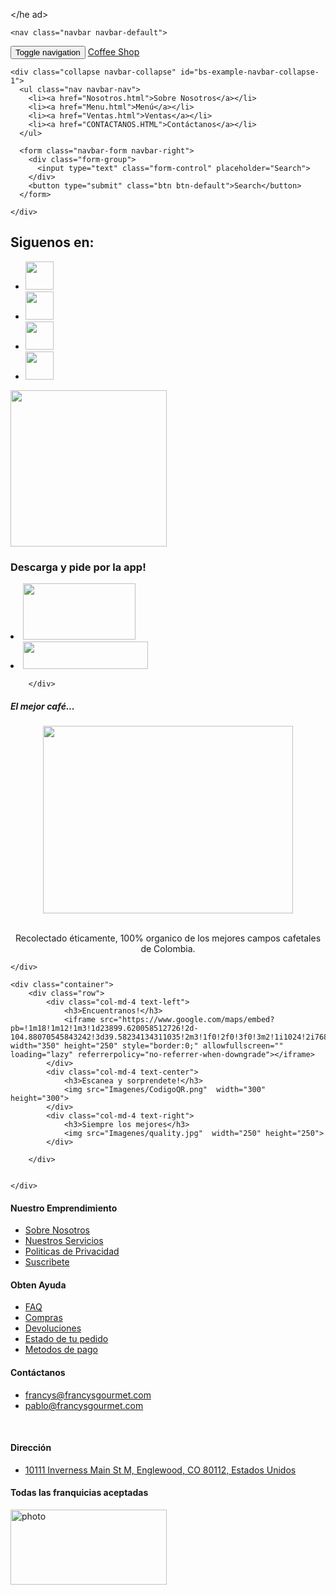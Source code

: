 <!DOCTYPE html>
<html lang="es">
<head>
		<meta charset="utf-8">
		<meta name="viewport" content="width=device-width, initial-scale=1">
		<meta http-equiv="X-UA-Compatible" content="IE=edge">
		<title>ACA</title>
		<link rel="stylesheet" href="css/bootstrap.min.css">
		<link rel="stylesheet" href="css/style.css">

</he ad>

<body>

	<nav class="navbar navbar-default">
  <div class="container">
    <div class="navbar-header">
      <button type="button" class="navbar-toggle collapsed" data-toggle="collapse" data-target="#bs-example-navbar-collapse-1" aria-expanded="false">
        <span class="sr-only">Toggle navigation</span>
        <span class="icon-bar"></span>
        <span class="icon-bar"></span>
        <span class="icon-bar"></span>
      </button>
      <a class="navbar-brand" href="#">Coffee Shop</a>
    </div>

    <div class="collapse navbar-collapse" id="bs-example-navbar-collapse-1">
      <ul class="nav navbar-nav">
        <li><a href="Nosotros.html">Sobre Nosotros</a></li>
        <li><a href="Menu.html">Menú</a></li>
        <li><a href="Ventas.html">Ventas</a></li>
        <li><a href="CONTACTANOS.HTML">Contáctanos</a></li>         
      </ul>  

      <form class="navbar-form navbar-right">
        <div class="form-group">
          <input type="text" class="form-control" placeholder="Search">
        </div>
        <button type="submit" class="btn btn-default">Search</button>
      </form>
     
    </div>
  </div>
</nav>

<div class="container">
		<div class="row">
			<div class="redes col-md-4 text-left">
				<h2>Siguenos en:</h2>
				<ul class="sociales">
					<li><a href="https://www.facebook.com/francysgourmet/" target="_blank" rel="noopener noreferrer"><img src="Imagenes/fb1.png" width="45" height="45"></a></li>
					<li><a href="https://www.twitter.com/" target="_blank" rel="noopener noreferrer"><img src="Imagenes/twtter1.png" width="45" height="45"></a></li>
					<li><a href="https://www.instagram.com/FrancysGourmet/?fbclid=IwAR0hq16xJ9nhphonnpG8qeK9r7y22rLIbcNU2PIZEABSsn6HXkNNmC0_v3U" target="_blank" rel="noopener noreferrer"><img src="Imagenes/inst1.png" width="45" height="45"></a></li>
					<li><a href="https://www.whatsapp.com/" target="_blank" rel="noopener noreferrer"><img src="Imagenes/wa1.png" width="45" height="45"></a></li>
				</ul>
			</div>
			<div class=" col-md-4 text-center">
				<img src="Imagenes/Company Logo.jpeg" width="250" height="250" >
			</div>	
			<div class="store col-md-4 text-right">
				<h3>Descarga y pide por la app!</h3>
        <li><a href="https://play.google.com/store/apps?hl=es" target="_blank" rel="noopener noreferrer"><img src="Imagenes/Google-Play-Logo.png" width="180" height="90"></a></li>
        <li><a href="https://www.apple.com/co/app-store/" target="_blank" rel="noopener noreferrer"><img src="Imagenes/applestorelogo1.png" width="200" height="44"></a></li>
			</div>
		
		</div>
</div>
	<div class="jumbotron">
		<div class="container">
			<h5>El mejor café...</h5>
			<center><img src="Imagenes/cafe.jpg"  width="400" height="300">
        <p><br>Recolectado éticamente, 100% organico de los mejores campos cafetales de Colombia.</p>
			</center>
			</div>
		
	</div>

	<div class="container">
		<div class="row">
			<div class="col-md-4 text-left">
				<h3>Encuentranos!</h3>
				<iframe src="https://www.google.com/maps/embed?pb=!1m18!1m12!1m3!1d23899.620058512726!2d-104.88070545843242!3d39.58234134311035!2m3!1f0!2f0!3f0!3m2!1i1024!2i768!4f13.1!3m3!1m2!1s0x876c85c2f02c7e07%3A0xadc43d70da2902d4!2sFrancy&#39;s%20Gourmet%20Roastery%20%26%20Cafe!5e0!3m2!1ses!2sco!4v1651868415866!5m2!1ses!2sco" width="350" height="250" style="border:0;" allowfullscreen="" loading="lazy" referrerpolicy="no-referrer-when-downgrade"></iframe>
			</div>
			<div class="col-md-4 text-center">
				<h3>Escanea y sorprendete!</h3>
				<img src="Imagenes/CodigoQR.png"  width="300" height="300">
			</div>
			<div class="col-md-4 text-right">
				<h3>Siempre los mejores</h3>
				<img src="Imagenes/quality.jpg"  width="250" height="250">
			</div>

		</div>
		

 	</div>

<!--Archivo js-->
<script src="js/jquery-1.11.1.js"></script>
<script src="js/bootstrap.min.js"></script> 
</body>

 <footer class="footer">
  	 <div class="container1">  
  	 	<div class="row">
  	 		<div class="footer-col">
  	 			<h4>Nuestro Emprendimiento</h4>
  	 			<ul>
  	 				<li><a href="Nosotros.html">Sobre Nosotros</a></li>
  	 				<li><a href="#">Nuestros Servicios</a></li>
  	 				<li><a href="#">Politicas de Privacidad</a></li>
  	 				<li><a href="#">Suscribete</a></li>
  	 			</ul>
  	 		</div>
  	 		<div class="footer-col">
  	 			<h4>Obten Ayuda</h4>
  	 			<ul>
  	 				<li><a href="#">FAQ</a></li>
  	 				<li><a href="#">Compras</a></li>
  	 				<li><a href="#">Devoluciones</a></li>
  	 				<li><a href="#">Estado de tu pedido</a></li>
  	 				<li><a href="#">Metodos de pago</a></li>
  	 			</ul>
  	 		</div>
  	 		<div class="footer-col">
  	 			<h4>Contáctanos</h4>
  	 			<ul>
  	 				<li><a href="#">francys@francysgourmet.com</a></li>
  	 				<li><a href="#">pablo@francysgourmet.com</a></li>
  	 			</ul>
						<br>
  	 			<h4>Dirección</h4>
  	 			<ul>
  	 				<li><a href="#">10111 Inverness Main St M, Englewood, CO 80112, Estados Unidos</a></li>
  	 		</div>
  	 		<div class="footer-col">
  	 			<h4>Todas las franquicias aceptadas</h4>
  	 			<img alt= "photo" src="Imagenes/franquicias.png"  width="250" height="120">	
  	 			</div>
  	 		</div>
  	 	</div>
  	 </div>
  </footer>


</html>
